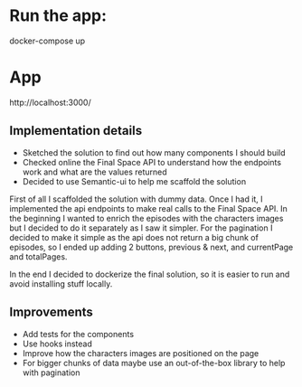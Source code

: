 # Run the app:

docker-compose up

# App

http://localhost:3000/

## Implementation details

- Sketched the solution to find out how many components I should build
- Checked online the Final Space API to understand how the endpoints work and what are the values returned
- Decided to use Semantic-ui to help me scaffold the solution

First of all I scaffolded the solution with dummy data. Once I had it, I implemented the api endpoints to make real calls to the Final Space API.
In the beginning I wanted to enrich the episodes with the characters images but I decided to do it separately as I saw it simpler.
For the pagination I decided to make it simple as the api does not return a big chunk of episodes, so I ended up adding 2 buttons, previous & next, and currentPage and totalPages.

In the end I decided to dockerize the final solution, so it is easier to run and avoid installing stuff locally.

## Improvements

- Add tests for the components
- Use hooks instead
- Improve how the characters images are positioned on the page
- For bigger chunks of data maybe use an out-of-the-box library to help with pagination
